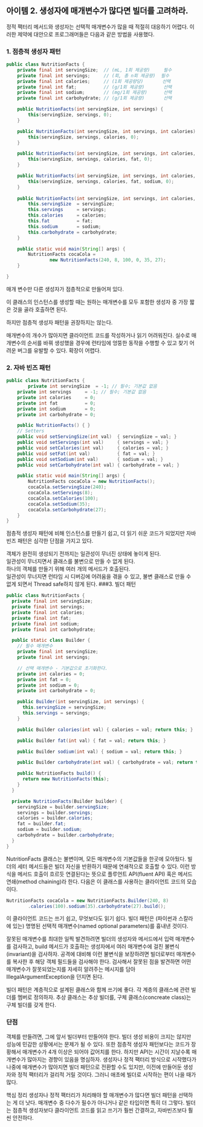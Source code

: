 ## 아이템 2. 생성자에 매개변수가 많다면 빌더를 고려하라.

정적 팩터리 메서드와 생성자는 선택적 매개변수가 많을 때 적절히 대응하기 어렵다. 이러한 제약에 대안으로 프로그래머들은 다음과 같은 방법을 사용했다.

### 1. 점층적 생성자 패턴
```java
public class NutritionFacts {
    private final int servingSize;  // (mL, 1회 제공량)     필수
    private final int servings;     // (회, 총 n회 제공량)  필수
    private final int calories;     // (1회 제공량당)       선택
    private final int fat;          // (g/1회 제공량)       선택
    private final int sodium;       // (mg/1회 제공량)      선택
    private final int carbohydrate; // (g/1회 제공량)       선택

    public NutritionFacts(int servingSize, int servings) {
        this(servingSize, servings, 0);
    }

    public NutritionFacts(int servingSize, int servings, int calories) {
        this(servingSize, servings, calories, 0);
    }

    public NutritionFacts(int servingSize, int servings, int calories, int fat) {
        this(servingSize, servings, calories, fat, 0);
    }

    public NutritionFacts(int servingSize, int servings, int calories, int fat, int sodium) {
        this(servingSize, servings, calories, fat, sodium, 0);
    }
    
    public NutritionFacts(int servingSize, int servings, int calories, int fat, int sodium, int carbohydrate) {
        this.servingSize  = servingSize;
        this.servings     = servings;
        this.calories     = calories;
        this.fat          = fat;
        this.sodium       = sodium;
        this.carbohydrate = carbohydrate;
    }

    public static void main(String[] args) {
        NutritionFacts cocaCola =
                new NutritionFacts(240, 8, 100, 0, 35, 27);
    }

}
```
매개 변수만 다른 생성자가 점층적으로 만들어져 있다.

이 클래스의 인스턴스를 생성할 때는 원하는 매개변수를 모두 포함한 생성자 중 가장 짧은 것을 골라 호출하면 된다.

하지만 점층적 생성자 패턴을 권장하지는 않는다.

매개변수의 개수가 많아지면 클라이언트 코드를 작성하거나 읽기 어려워진다.
실수로 매개변수의 순서를 바꿔 생성했을 경우에 런타임에 엉뚱한 동작을 수행할 수 있고 찾기 어려운 버그를 유발할 수 있다.
확장이 어렵다.

### 2. 자바 빈즈 패턴
```java
public class NutritionFacts {    
		private int servingSize  = -1; // 필수; 기본값 없음
    private int servings     = -1; // 필수; 기본값 없음
    private int calories     = 0;
    private int fat          = 0;
    private int sodium       = 0;
    private int carbohydrate = 0;

    public NutritionFacts() { }
    // Setters
    public void setServingSize(int val)  { servingSize = val; }
    public void setServings(int val)     { servings = val; }
    public void setCalories(int val)     { calories = val; }
    public void setFat(int val)          { fat = val; }
    public void setSodium(int val)       { sodium = val; }
    public void setCarbohydrate(int val) { carbohydrate = val; }

    public static void main(String[] args) {
        NutritionFacts cocaCola = new NutritionFacts();
        cocaCola.setServingSize(240);
        cocaCola.setServings(8);
        cocaCola.setCalories(100);
        cocaCola.setSodium(35);
        cocaCola.setCarbohydrate(27);
    }
}
```
점층적 생성자 패턴에 비해 인스턴스를 만들기 쉽고, 더 읽기 쉬운 코드가 되었지만 자바 빈즈 패턴은 심각한 단점을 가지고 있다.

객체가 완전히 생성되기 전까지는 일관성이 무너진 상태에 놓이게 된다.  
일관성이 무너지면서 클래스를 불변으로 만들 수 없게 된다.  
하나의 객체를 만들기 위해 여러 개의 메서드가 호출된다.  
일관성이 무너지면 런타임 시 디버깅에 어려움을 겪을 수 있고, 불변 클래스로 만들 수 없게 되면서 Thread safe하지 않게 된다.
###3. 빌더 패턴
```java
public class NutritionFacts {
  private final int servingSize;
  private final int servings;
  private final int calories;
  private final int fat;
  private final int sodium;
  private final int carbohydrate;

  public static class Builder {
    // 필수 매개변수
    private final int servingSize;
    private final int servings;

    // 선택 매개변수 - 기본값으로 초기화한다. 
    private int calories = 0;
    private int fat = 0;
    private int sodium = 0;
    private int carbohydrate = 0;

    public Builder(int servingSize, int servings) {
      this.servingSize = servingSize;
      this.servings = servings;
    }

    public Builder calories(int val) { calories = val; return this; }

    public Builder fat(int val) { fat = val; return this; }

    public Builder sodium(int val) { sodium = val; return this; }

    public Builder carbohydrate(int val) { carbohydrate = val; return this; }

    public NutritionFacts build() {
      return new NutritionFacts(this);
    }
  }

  private NutritionFacts(Builder builder) {
    servingSize = builder.servingSize;
    servings = builder.servings;
    calories = builder.calories;
    fat = builder.fat;
    sodium = builder.sodium;
    carbohydrate = builder.carbohydrate;
  }
}
```
NutritionFacts 클래스는 불변이며, 모든 매개변수의 기본값들을 한곳에 모아뒀다. 
빌더의 세터 메서드들은 빌더 자신을 반환하기 때문에 연쇄적으로 호출할 수 있다. 
이런 방식을 메서드 호출이 흐르듯 연결된다는 뜻으로 플루언트 API(fluent API) 혹은 메서드 연쇄(method chaining)라 한다. 
다음은 이 클래스를 사용하는 클라이언트 코드의 모습이다.
```java
NutritionFacts cocaCola = new NutritionFacts.Builder(240, 8)
        .calories(100).sodium(35).carbohydrate(27).build();
```
이 클라이언트 코드는 쓰기 쉽고, 무엇보다도 읽기 쉽다. 빌더 패턴은 (파이썬과 스칼라에 있는) 명명된 선택적 매개변수(named optional parameters)를 흉내낸 것이다.

잘못된 매개변수를 최대한 일찍 발견하려면 빌더의 생성자와 메서드에서 입력 매개변수를 검사하고, build 메서드가 호출하는 생성자에서 여러 매개변수에 걸친 불변식(invariant)을 검사하자. 공격에 대비해 이런 불변식을 보장하려면 빌더로부터 매개변수를 복사한 후 해당 객체 필드들을 검사해야 한다. 검사해서 잘못된 점을 발견하면 어떤 매개변수가 잘못되었는지를 자세히 알려주는 메시지를 담아 IllegalArgumentException을 던지면 된다.

빌더 패턴은 계층적으로 설계된 클래스와 함께 쓰기에 좋다. 각 계층의 클래스에 관련 빌더를 멤버로 정의하자. 추상 클래스는 추상 빌더를, 구체 클래스(concreate class)는 구체 빌더를 갖게 한다.

### 단점
객체를 만들려면, 그에 앞서 빌더부터 만들어야 한다. 빌더 생성 비용이 크지는 않지만 성능에 민감한 상황에서는 문제가 될 수 있다. 
또한 점층적 생성자 패턴보다는 코드가 장황해서 매개변수가 4개 이상은 되어야 값어치를 한다. 하지만 API는 시간이 지날수록 매개변수가 많아지는 경향이 있음을 명심하자. 생성자나 정적 팩터리 방식으로 시작했다가 나중에 매개변수가 많아지면 빌더 패턴으로 전환할 수도 있지만, 이전에 만들어둔 생성자와 정적 팩터리가 걸리적 거릴 것이다. 그러니 애초에 빌더로 시작하는 편이 나을 때가 많다.

핵심 정리
생성자나 정적 팩터리가 처리해야 할 매개변수가 많다면 빌더 패턴을 선택하는 게 더 낫다. 매개변수 중 다수가 필수가 아니거나 같은 타입이면 특히 더 그렇다. 빌더는 점층적 생성자보다 클라이언트 코드를 읽고 쓰기가 훨씬 간결하고, 자바빈즈보다 훨씬 안전하다. 
